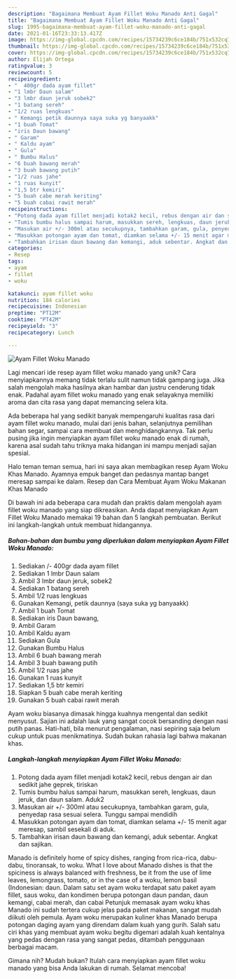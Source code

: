 ```yaml
---
description: "Bagaimana Membuat Ayam Fillet Woku Manado Anti Gagal"
title: "Bagaimana Membuat Ayam Fillet Woku Manado Anti Gagal"
slug: 1995-bagaimana-membuat-ayam-fillet-woku-manado-anti-gagal
date: 2021-01-16T23:33:13.417Z
image: https://img-global.cpcdn.com/recipes/15734239c6ce184b/751x532cq70/ayam-fillet-woku-manado-foto-resep-utama.jpg
thumbnail: https://img-global.cpcdn.com/recipes/15734239c6ce184b/751x532cq70/ayam-fillet-woku-manado-foto-resep-utama.jpg
cover: https://img-global.cpcdn.com/recipes/15734239c6ce184b/751x532cq70/ayam-fillet-woku-manado-foto-resep-utama.jpg
author: Elijah Ortega
ratingvalue: 3
reviewcount: 5
recipeingredient:
- "  400gr dada ayam fillet"
- "1 lmbr Daun salam"
- "3 lmbr daun jeruk sobek2"
- "1 batang sereh"
- "1/2 ruas lengkuas"
- " Kemangi petik daunnya saya suka yg banyaakk"
- "1 buah Tomat"
- "iris Daun bawang"
- " Garam"
- " Kaldu ayam"
- " Gula"
- " Bumbu Halus"
- "6 buah bawang merah"
- "3 buah bawang putih"
- "1/2 ruas jahe"
- "1 ruas kunyit"
- "1,5 btr kemiri"
- "5 buah cabe merah keriting"
- "5 buah cabai rawit merah"
recipeinstructions:
- "Potong dada ayam fillet menjadi kotak2 kecil, rebus dengan air dan sedikit jahe geprek, tiriskan"
- "Tumis bumbu halus sampai harum, masukkan sereh, lengkuas, daun jeruk, dan daun salam. Aduk2"
- "Masukan air +/- 300ml atau secukupnya, tambahkan garam, gula, penyedap rasa sesuai selera. Tunggu sampai mendidih"
- "Masukkan potongan ayam dan tomat, diamkan selama +/- 15 menit agar meresap, sambil sesekali di aduk."
- "Tambahkan irisan daun bawang dan kemangi, aduk sebentar. Angkat dan sajikan."
categories:
- Resep
tags:
- ayam
- fillet
- woku

katakunci: ayam fillet woku 
nutrition: 184 calories
recipecuisine: Indonesian
preptime: "PT12M"
cooktime: "PT42M"
recipeyield: "3"
recipecategory: Lunch

---
```



![Ayam Fillet Woku Manado](https://img-global.cpcdn.com/recipes/15734239c6ce184b/751x532cq70/ayam-fillet-woku-manado-foto-resep-utama.jpg)

Lagi mencari ide resep ayam fillet woku manado yang unik? Cara menyiapkannya memang tidak terlalu sulit namun tidak gampang juga. Jika salah mengolah maka hasilnya akan hambar dan justru cenderung tidak enak. Padahal ayam fillet woku manado yang enak selayaknya memiliki aroma dan cita rasa yang dapat memancing selera kita.

Ada beberapa hal yang sedikit banyak mempengaruhi kualitas rasa dari ayam fillet woku manado, mulai dari jenis bahan, selanjutnya pemilihan bahan segar, sampai cara membuat dan menghidangkannya. Tak perlu pusing jika ingin menyiapkan ayam fillet woku manado enak di rumah, karena asal sudah tahu triknya maka hidangan ini mampu menjadi sajian spesial.

Halo teman teman semua, hari ini saya akan membagikan resep Ayam Woku Khas Manado. Ayamnya empuk banget dan pedasnya mantap banget meresap sampai ke dalam. Resep dan Cara Membuat Ayam Woku Makanan Khas Manado


Di bawah ini ada beberapa cara mudah dan praktis dalam mengolah ayam fillet woku manado yang siap dikreasikan. Anda dapat menyiapkan Ayam Fillet Woku Manado memakai 19 bahan dan 5 langkah pembuatan. Berikut ini langkah-langkah untuk membuat hidangannya.

<!--inarticleads1-->

##### Bahan-bahan dan bumbu yang diperlukan dalam menyiapkan Ayam Fillet Woku Manado:

1. Sediakan  /- 400gr dada ayam fillet
1. Sediakan 1 lmbr Daun salam
1. Ambil 3 lmbr daun jeruk, sobek2
1. Sediakan 1 batang sereh
1. Ambil 1/2 ruas lengkuas
1. Gunakan  Kemangi, petik daunnya (saya suka yg banyaakk)
1. Ambil 1 buah Tomat
1. Sediakan iris Daun bawang,
1. Ambil  Garam
1. Ambil  Kaldu ayam
1. Sediakan  Gula
1. Gunakan  Bumbu Halus
1. Ambil 6 buah bawang merah
1. Ambil 3 buah bawang putih
1. Ambil 1/2 ruas jahe
1. Gunakan 1 ruas kunyit
1. Sediakan 1,5 btr kemiri
1. Siapkan 5 buah cabe merah keriting
1. Gunakan 5 buah cabai rawit merah


Ayam woku biasanya dimasak hingga kuahnya mengental dan sedikit menyusut. Sajian ini adalah lauk yang sangat cocok bersanding dengan nasi putih panas. Hati-hati, bila menurut pengalaman, nasi sepiring saja belum cukup untuk puas menikmatinya. Sudah bukan rahasia lagi bahwa makanan khas. 

<!--inarticleads2-->

##### Langkah-langkah menyiapkan Ayam Fillet Woku Manado:

1. Potong dada ayam fillet menjadi kotak2 kecil, rebus dengan air dan sedikit jahe geprek, tiriskan
1. Tumis bumbu halus sampai harum, masukkan sereh, lengkuas, daun jeruk, dan daun salam. Aduk2
1. Masukan air +/- 300ml atau secukupnya, tambahkan garam, gula, penyedap rasa sesuai selera. Tunggu sampai mendidih
1. Masukkan potongan ayam dan tomat, diamkan selama +/- 15 menit agar meresap, sambil sesekali di aduk.
1. Tambahkan irisan daun bawang dan kemangi, aduk sebentar. Angkat dan sajikan.


Manado is definitely home of spicy dishes, ranging from rica-rica, dabu-dabu, tinoransak, to woku. What I love about Manado dishes is that the spiciness is always balanced with freshness, be it from the use of lime leaves, lemongrass, tomato, or in the case of a woku, lemon basil (Indonesian: daun. Dalam satu set ayam woku terdapat satu paket ayam fillet, saus woku, dan kondimen berupa potongan daun pandan, daun kemangi, cabai merah, dan cabai Petunjuk memasak ayam woku khas Manado ini sudah tertera cukup jelas pada paket makanan, sangat mudah diikuti oleh pemula. Ayam woku merupakan kuliner khas Manado berupa potongan daging ayam yang direndam dalam kuah yang gurih. Salah satu ciri khas yang membuat ayam woku begitu digemari adalah kuah kentalnya yang pedas dengan rasa yang sangat pedas, ditambah penggunaan berbagai macam. 

Gimana nih? Mudah bukan? Itulah cara menyiapkan ayam fillet woku manado yang bisa Anda lakukan di rumah. Selamat mencoba!
